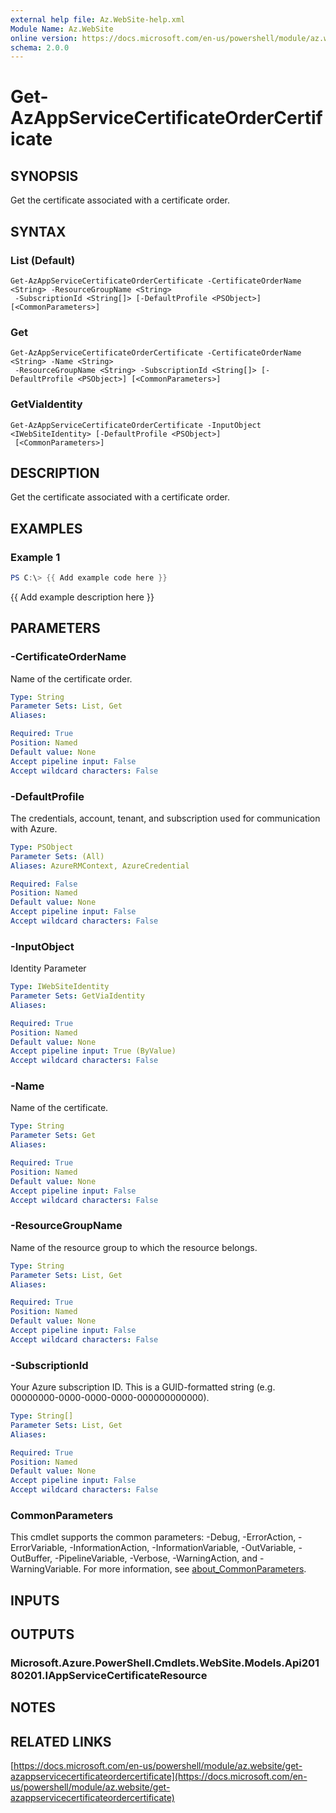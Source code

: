 ```yaml
---
external help file: Az.WebSite-help.xml
Module Name: Az.WebSite
online version: https://docs.microsoft.com/en-us/powershell/module/az.website/get-azappservicecertificateordercertificate
schema: 2.0.0
---
```


# Get-AzAppServiceCertificateOrderCertificate

## SYNOPSIS
Get the certificate associated with a certificate order.

## SYNTAX

### List (Default)
```
Get-AzAppServiceCertificateOrderCertificate -CertificateOrderName <String> -ResourceGroupName <String>
 -SubscriptionId <String[]> [-DefaultProfile <PSObject>] [<CommonParameters>]
```

### Get
```
Get-AzAppServiceCertificateOrderCertificate -CertificateOrderName <String> -Name <String>
 -ResourceGroupName <String> -SubscriptionId <String[]> [-DefaultProfile <PSObject>] [<CommonParameters>]
```

### GetViaIdentity
```
Get-AzAppServiceCertificateOrderCertificate -InputObject <IWebSiteIdentity> [-DefaultProfile <PSObject>]
 [<CommonParameters>]
```

## DESCRIPTION
Get the certificate associated with a certificate order.

## EXAMPLES

### Example 1
```powershell
PS C:\> {{ Add example code here }}
```

{{ Add example description here }}

## PARAMETERS

### -CertificateOrderName
Name of the certificate order.

```yaml
Type: String
Parameter Sets: List, Get
Aliases:

Required: True
Position: Named
Default value: None
Accept pipeline input: False
Accept wildcard characters: False
```

### -DefaultProfile
The credentials, account, tenant, and subscription used for communication with Azure.

```yaml
Type: PSObject
Parameter Sets: (All)
Aliases: AzureRMContext, AzureCredential

Required: False
Position: Named
Default value: None
Accept pipeline input: False
Accept wildcard characters: False
```

### -InputObject
Identity Parameter

```yaml
Type: IWebSiteIdentity
Parameter Sets: GetViaIdentity
Aliases:

Required: True
Position: Named
Default value: None
Accept pipeline input: True (ByValue)
Accept wildcard characters: False
```

### -Name
Name of the certificate.

```yaml
Type: String
Parameter Sets: Get
Aliases:

Required: True
Position: Named
Default value: None
Accept pipeline input: False
Accept wildcard characters: False
```

### -ResourceGroupName
Name of the resource group to which the resource belongs.

```yaml
Type: String
Parameter Sets: List, Get
Aliases:

Required: True
Position: Named
Default value: None
Accept pipeline input: False
Accept wildcard characters: False
```

### -SubscriptionId
Your Azure subscription ID.
This is a GUID-formatted string (e.g.
00000000-0000-0000-0000-000000000000).

```yaml
Type: String[]
Parameter Sets: List, Get
Aliases:

Required: True
Position: Named
Default value: None
Accept pipeline input: False
Accept wildcard characters: False
```

### CommonParameters
This cmdlet supports the common parameters: -Debug, -ErrorAction, -ErrorVariable, -InformationAction, -InformationVariable, -OutVariable, -OutBuffer, -PipelineVariable, -Verbose, -WarningAction, and -WarningVariable. For more information, see [about_CommonParameters](http://go.microsoft.com/fwlink/?LinkID=113216).

## INPUTS

## OUTPUTS

### Microsoft.Azure.PowerShell.Cmdlets.WebSite.Models.Api20180201.IAppServiceCertificateResource
## NOTES

## RELATED LINKS

[https://docs.microsoft.com/en-us/powershell/module/az.website/get-azappservicecertificateordercertificate](https://docs.microsoft.com/en-us/powershell/module/az.website/get-azappservicecertificateordercertificate)


